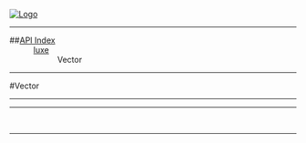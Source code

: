
[![Logo](../../images/logo.png)](../../index.html)

---


##[API Index](../../api/index.html#luxe)   
&emsp;&emsp;&emsp;[luxe](./)   
&emsp;&emsp;&emsp;&emsp;&emsp;&emsp;Vector

---

#Vector


---




---



&nbsp;
&nbsp;
&nbsp;

---  


&nbsp;   
&nbsp;   